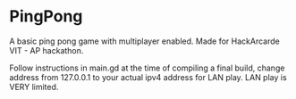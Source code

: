 # PingPong
A basic ping pong game with multiplayer enabled. Made for HackArcarde VIT - AP hackathon.


Follow instructions in main.gd
at the time of compiling a final build, change address from 127.0.0.1 to your actual ipv4 address for LAN play. LAN play is VERY limited.
